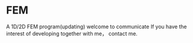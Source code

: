 # FEM
A 1D/2D FEM program(updating)
welcome to communicate
If you have the interest of developing together with me， contact me.
